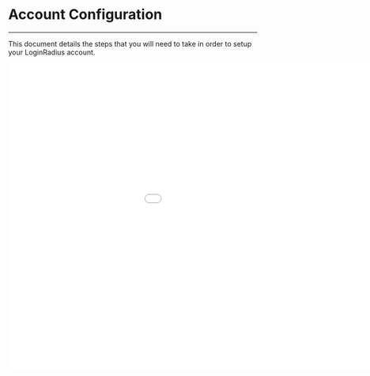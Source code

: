 Account Configuration
=====

-----

This document details the steps that you will need to take in order to setup your LoginRadius account.

<iframe src="//cdn.embedly.com/widgets/media.html?src=https%3A%2F%2Fplayer.vimeo.com%2Fvideo%2F174413103&url=https%3A%2F%2Fvimeo.com%2F174413103&image=http%3A%2F%2Fi.vimeocdn.com%2Fvideo%2F581288293_960.jpg&key=02466f963b9b4bb8845a05b53d3235d7&type=text%2Fhtml&schema=vimeo" width="1152" height="620" scrolling="no" frameborder="0" allowfullscreen=""></iframe>
